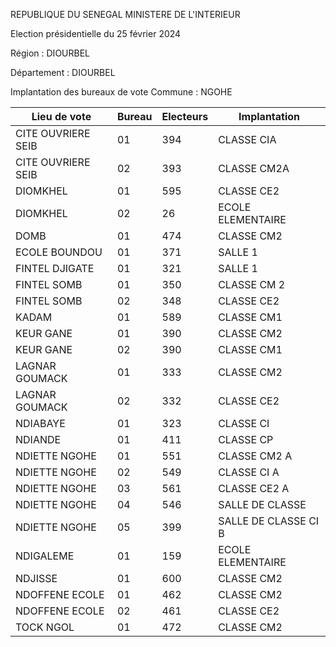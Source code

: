 REPUBLIQUE DU SENEGAL MINISTERE DE L'INTERIEUR

Election présidentielle du 25 février 2024

Région : DIOURBEL

Département : DIOURBEL

Implantation des bureaux de vote Commune : NGOHE

| Lieu de vote | Bureau | Electeurs | Implantation |
| - | - | - | - |
| CITE OUVRIERE SEIB | 01 | 394 | CLASSE CIA |
| CITE OUVRIERE SEIB | 02 | 393 | CLASSE CM2A |
| DIOMKHEL | 01 | 595 | CLASSE CE2 |
| DIOMKHEL | 02 | 26 | ECOLE ELEMENTAIRE |
| DOMB | 01 | 474 | CLASSE CM2 |
| ECOLE BOUNDOU | 01 | 371 | SALLE 1 |
| FINTEL DJIGATE | 01 | 321 | SALLE 1 |
| FINTEL SOMB | 01 | 350 | CLASSE CM 2 |
| FINTEL SOMB | 02 | 348 | CLASSE CE2 |
| KADAM | 01 | 589 | CLASSE CM1 |
| KEUR GANE | 01 | 390 | CLASSE CM2 |
| KEUR GANE | 02 | 390 | CLASSE CM1 |
| LAGNAR GOUMACK | 01 | 333 | CLASSE CM2 |
| LAGNAR GOUMACK | 02 | 332 | CLASSE CE2 |
| NDIABAYE | 01 | 323 | CLASSE CI |
| NDIANDE | 01 | 411 | CLASSE CP |
| NDIETTE NGOHE | 01 | 551 | CLASSE CM2 A |
| NDIETTE NGOHE | 02 | 549 | CLASSE CI A |
| NDIETTE NGOHE | 03 | 561 | CLASSE CE2 A |
| NDIETTE NGOHE | 04 | 546 | SALLE DE CLASSE |
| NDIETTE NGOHE | 05 | 399 | SALLE DE CLASSE CI B |
| NDIGALEME | 01 | 159 | ECOLE ELEMENTAIRE |
| NDJISSE | 01 | 600 | CLASSE CM2 |
| NDOFFENE ECOLE | 01 | 462 | CLASSE CM2 |
| NDOFFENE ECOLE | 02 | 461 | CLASSE CE2 |
| TOCK NGOL | 01 | 472 | CLASSE CM2 |

<!-- PageNumber="10/15" -->

